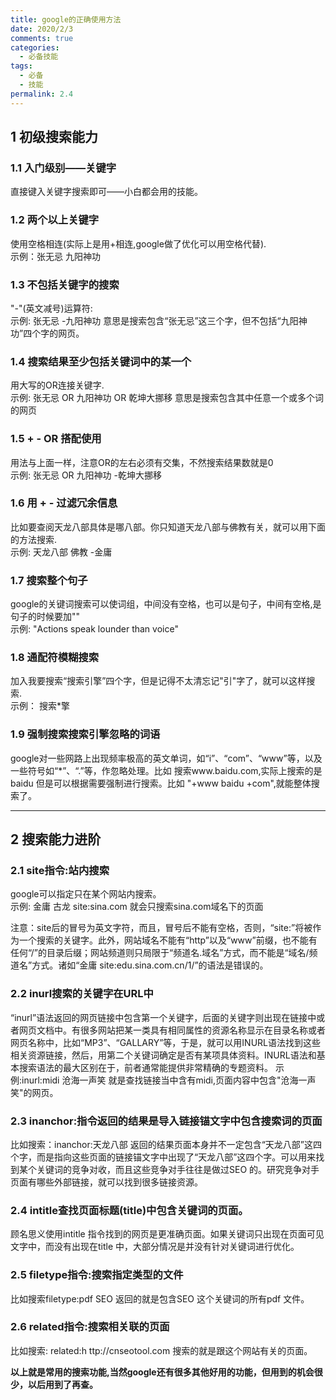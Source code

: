 ```yaml
---
title: google的正确使用方法
date: 2020/2/3
comments: true
categories:
  - 必备技能
tags:
  - 必备
  - 技能
permalink: 2.4
---
```


## 1 初级搜索能力

### 1.1 入门级别——关键字

直接键入关键字搜索即可——小白都会用的技能。

### 1.2 两个以上关键字

使用空格相连(实际上是用+相连,google做了优化可以用空格代替).  
示例：张无忌 九阳神功

### 1.3 不包括关键字的搜索

"-"(英文减号)运算符:  
示例: 张无忌 -九阳神功 意思是搜索包含“张无忌”这三个字，但不包括“九阳神功”四个字的网页。

### 1.4 搜索结果至少包括关键词中的某一个

用大写的OR连接关键字.  
示例: 张无忌 OR 九阳神功 OR 乾坤大挪移 意思是搜索包含其中任意一个或多个词的网页

### 1.5 + - OR 搭配使用

用法与上面一样，注意OR的左右必须有交集，不然搜索结果数就是0  
示例: 张无忌 OR 九阳神功 -乾坤大挪移

### 1.6 用 + - 过滤冗余信息  

比如要查阅天龙八部具体是哪八部。你只知道天龙八部与佛教有关，就可以用下面的方法搜索.  
示例: 天龙八部 佛教 -金庸

### 1.7 搜索整个句子

google的关键词搜索可以使词组，中间没有空格，也可以是句子，中间有空格,是句子的时候要加""  
示例: "Actions speak lounder than voice"

### 1.8 通配符模糊搜索

加入我要搜索“搜索引擎”四个字，但是记得不太清忘记"引"字了，就可以这样搜索.  
示例： 搜索*擎

### 1.9 强制搜索搜索引擎忽略的词语

google对一些网路上出现频率极高的英文单词，如“i”、“com”、“www”等，以及一些符号如“*”、“.”等，作忽略处理。比如 搜索www.baidu.com,实际上搜索的是 baidu
但是可以根据需要强制进行搜索。比如 "+www baidu +com",就能整体搜索了。

***

## 2 搜索能力进阶

### 2.1 site指令:站内搜索

google可以指定只在某个网站内搜索。  
示例: 金庸 古龙 site:sina.com  就会只搜索sina.com域名下的页面  

注意：site后的冒号为英文字符，而且，冒号后不能有空格，否则，“site:”将被作为一个搜索的关键字。此外，网站域名不能有“http”以及“www”前缀，也不能有任何“/”的目录后缀；网站频道则只局限于“频道名.域名”方式，而不能是“域名/频道名”方式。诸如“金庸 site:edu.sina.com.cn/1/”的语法是错误的。

### 2.2 inurl搜索的关键字在URL中

“inurl”语法返回的网页链接中包含第一个关键字，后面的关键字则出现在链接中或者网页文档中。有很多网站把某一类具有相同属性的资源名称显示在目录名称或者网页名称中，比如“MP3”、“GALLARY”等，于是，就可以用INURL语法找到这些相关资源链接，然后，用第二个关键词确定是否有某项具体资料。INURL语法和基本搜索语法的最大区别在于，前者通常能提供非常精确的专题资料。
示例:inurl:midi 沧海一声笑 就是查找链接当中含有midi,页面内容中包含"沧海一声笑"的网页。

### 2.3 inanchor:指令返回的结果是导入链接锚文字中包含搜索词的页面

比如搜索：inanchor:天龙八部 返回的结果页面本身并不一定包含“天龙八部”这四个字，而是指向这些页面的链接锚文字中出现了“天龙八部”这四个字。可以用来找到某个关键词的竞争对收，而且这些竞争对手往往是做过SEO 的。研究竞争对手页面有哪些外部链接，就可以找到很多链接资源。

### 2.4 intitle查找页面标题(title)中包含关键词的页面。

顾名思义使用intitle 指令找到的网页是更准确页面。如果关键词只出现在页面可见文字中，而没有出现在title 中，大部分情况是并没有针对关键词进行优化。

### 2.5 filetype指令:搜索指定类型的文件

比如搜索filetype:pdf SEO
返回的就是包含SEO 这个关键词的所有pdf 文件。

### 2.6 related指令:搜索相关联的页面

比如搜索: related:h ttp://cnseotool.com  搜索的就是跟这个网站有关的页面。

**以上就是常用的搜索功能,当然google还有很多其他好用的功能，但用到的机会很少，以后用到了再查。**
